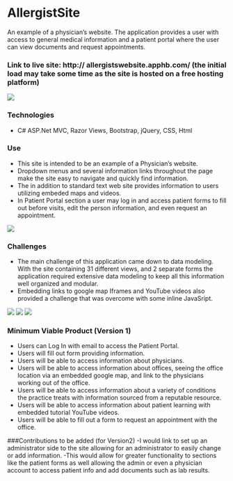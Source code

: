 # AllergistSite
An example of a physician’s website. The application provides a user with access to general medical information and a patient portal where the user can view documents and request appointments. 
### Link to live site:  http:// allergistswebsite.apphb.com/ (the initial load may take some time as the site is hosted on a free hosting platform) 
 
<img src="AllergistSite/Screenshots/AllergySite.png"/>


### Technologies
- C# ASP.Net MVC, Razor Views, Bootstrap, jQuery, CSS, Html

### Use
- This site is intended to be an example of a Physician’s website.
- Dropdown menus and several information links throughout the page make the site easy to navigate and quickly find information. 
- The in addition to standard text web site provides information to users utilizing embeded maps and videos.
- In Patient Portal section a user may log in and access patient forms to fill out before visits, edit the person information, and even request an appointment.

<img src="AllergistSite/Screenshots/PatientPortal.png"/>

### Challenges 
- The main challenge of this application came down to data modeling. With the site containing 31 different views, and 2 separate forms the application required extensive data modeling to keep all this information well organized and modular.  
- Embedding links to google map Iframes and YouTube videos also provided a challenge that was overcome with some inline JavaSript.

<img src="AllergistSite/Screenshots/JavaScript.png"/>

<img src="AllergistSite/Screenshots/YouTube.png"/>

<img src="AllergistSite/Screenshots/GoogleMaps.png"/>

### Minimum Viable Product (Version 1)
 - Users can Log In with email to access the Patient Portal. 
 - Users will fill out form providing information.
 - Users will be able to access information about physicians. 
 - Users will be able to access information about offices, seeing the office location via an embedded google map, and link to the physicians working out of the office. 
 - Users will be able to access information about a variety of conditions the practice treats with information sourced from a reputable resource. 
 - Users will be able to access information about patient learning with embedded tutorial YouTube videos.  
 - Users will be able to fill out a form to request an appointment with the office.  

###Contributions to be added (for Version2)
-I would link to set up an administrator side to the site allowing for an administrator to easily change or add information. 
-This would allow for greater functionality to sections like the patient forms as well allowing the admin or even a physician account to access patient info and add documents such as lab results.




